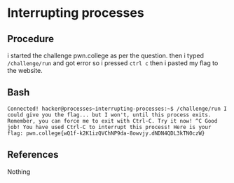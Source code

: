 # Interrupting processes

## Procedure
i started the challenge pwn.college
as per the question.
then i typed `/challenge/run` and got error so i pressed `ctrl c`
then i pasted my flag to the website.

## Bash
`Connected!
hacker@processes~interrupting-processes:~$ /challenge/run
I could give you the flag... but I won't, until this process exits. Remember,
you can force me to exit with Ctrl-C. Try it now!
^C
Good job! You have used Ctrl-C to interrupt this process! Here is your flag:
pwn.college{wQ1f-k2K1izQVChNP9da-8owvjy.dNDN4QDL3kTN0czW}`

## References
Nothing
